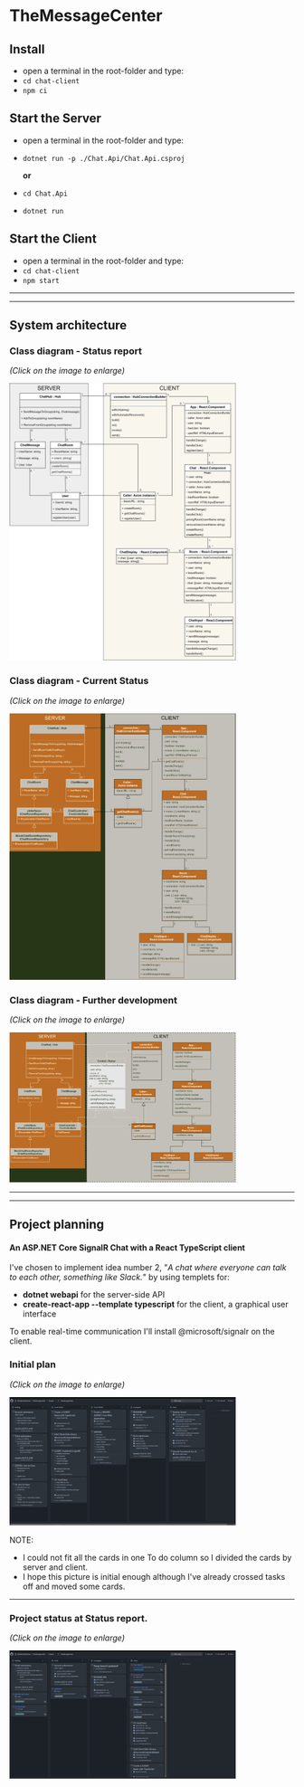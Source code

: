 # TheMessageCenter
## Install
* open a terminal in the root-folder and type:
* ```cd chat-client``` 
* ```npm ci```
## Start the Server
* open a terminal in the root-folder and type:
* ```dotnet run -p ./Chat.Api/Chat.Api.csproj```

	**or**
* ```cd Chat.Api``` 
* ```dotnet run```
## Start the Client
* open a terminal in the root-folder and type:
* ```cd chat-client``` 
* ```npm start```
________________________________________________________________________________________________________________________________________________________________________________
________________________________________________________________________________________________________________________________________________________________________________
## System architecture
### Class diagram - Status report
*(Click on the image to enlarge)*

<img src="./Documentation/class-diagram1.png" width="400px">

### Class diagram -  Current Status
*(Click on the image to enlarge)*

<img src="./Documentation/class-diagram2.png" width="400px">

### Class diagram - Further development
*(Click on the image to enlarge)*

<img src="./Documentation/class-diagram3.png" width="400px">

________________________________________________________________________________________________________________________________________________________________________________
________________________________________________________________________________________________________________________________________________________________________________
## Project planning
#### An ASP.NET Core SignalR Chat with a React TypeScript client
I've chosen to implement idea number 2, "*A chat where everyone can talk to each other, something like Slack.*" by using templets for:
* **dotnet webapi** for the server-side API
* **create-react-app --template typescript** for the client, a graphical user interface

To enable real-time communication I'll install @microsoft/signalr on the client.

### Initial plan
*(Click on the image to enlarge)*

<img src="./Documentation/initial-plan.png" width="400px">

NOTE:
* I could not fit all the cards in one To do column so I divided the cards by server and client. 
* I hope this picture is initial enough although I've already crossed tasks off and moved some cards.
________________________________________________________________________________________________________________________________________________________________________________
### Project status at Status report.
*(Click on the image to enlarge)*

<img src="./Documentation/status-report.png" width="400px">
